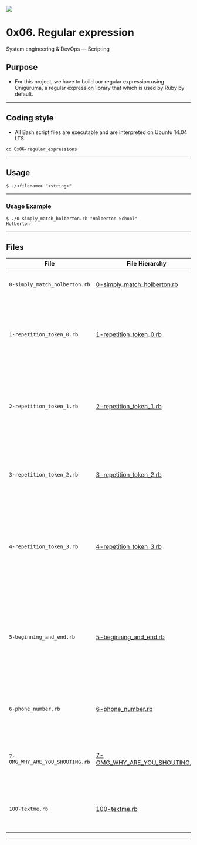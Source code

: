 <img src="https://www.holbertonschool.com/holberton-logo-twitter-card.png">

# 0x06. Regular expression
System engineering & DevOps ― Scripting

## Purpose
- For this project, we have to build our regular expression using Oniguruma, a regular expression library that which is used by Ruby by default. 
---
## Coding style
- All Bash script files are executable and are interpreted on Ubuntu 14.04 LTS. 
```
cd 0x06-regular_expressions
```
---
## Usage
```
$ ./<filename> "<string>"
```
---
### Usage Example
```
$ ./0-simply_match_holberton.rb "Holberton School"
Holberton
```
---
## Files
|File| File Hierarchy  | Description 
|---|----|-----
| `0-simply_match_holberton.rb`| [0-simply_match_holberton.rb](0-simply_match_holberton.rb) | The regular expression must match Holberton
| `1-repetition_token_0.rb`| [1-repetition_token_0.rb](1-repetition_token_0.rb) | Find the regular expression that will match any string that contains a sequence of 2 to 5 t's
| `2-repetition_token_1.rb` | [2-repetition_token_1.rb](2-repetition_token_1.rb) | Find the regular expression that will match any string that contains zero or one occurrences of b
| `3-repetition_token_2.rb` | [3-repetition_token_2.rb](3-repetition_token_2.rb) | Find the regular expression that will match any string that contains at least one t
| `4-repetition_token_3.rb` | [4-repetition_token_3.rb](4-repetition_token_3.rb) | Find the regular expression that will match any string that contains zero or more occurrences of t
| `5-beginning_and_end.rb` | [5-beginning_and_end.rb](5-beginning_and_end.rb) | The regular expression must be exactly matching a string that starts by h ends by n and can have any single character in between
| `6-phone_number.rb` | [6-phone_number.rb](6-phone_number.rb) | The regular expression must match a 10 digit phone number
| `7-OMG_WHY_ARE_YOU_SHOUTING.rb` | [7-OMG_WHY_ARE_YOU_SHOUTING.rb](7-OMG_WHY_ARE_YOU_SHOUTING.rb) | The regular expression must be only matching: capital letters
| `100-textme.rb` | [100-textme.rb](100-textme.rb) | script should output: [SENDER],[RECEIVER],[FLAGS]
---